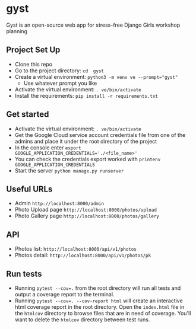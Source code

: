 # gyst
Gyst is an open-source web app for stress-free Django Girls workshop planning

## Project Set Up
* Clone this repo
* Go to the project directory: ```cd  gyst```
* Create a virtual environment: ```python3 -m venv ve --prompt="gyst"```
  * Use whatever prompt you like
* Activate the virtual environment: ```. ve/bin/activate ```
* Install the requirements: ```pip install -r requirements.txt```

## Get started 
* Activate the virtual environment: ```. ve/bin/activate```
* Get the Google Cloud service account credentials file from one of the admins 
and place it under the root directory of the project
* In the console enter ```export GOOGLE_APPLICATION_CREDENTIALS='./<file_name>'```
* You can check the credentials export worked with ```printenv GOOGLE_APPLICATION_CREDENTIALS```
* Start the server ```python manage.py runserver```

## Useful URLs 
* Admin ```http://localhost:8000/admin```
* Photo Upload page ```http://localhost:8000/photos/upload```
* Photo Gallery page ```http://localhost:8000/photos/gallery```

## API 
* Photos list: ```http://localhost:8000/api/v1/photos```
* Photos detail: ```http://localhost:8000/api/v1/photos/pk```

## Run tests 
* Running ```pytest --cov=.``` from the root directory will run all tests and output a coverage report to the terminal. 
* Running ```pytest --cov=. --cov-report html``` will create an interactive html coverage report in the root directory. Open the ```index.html``` file in the ```htmlcov``` directory to browse files that are in need of coverage. You'll want to delete the ```htmlcov``` directory between test runs. 
